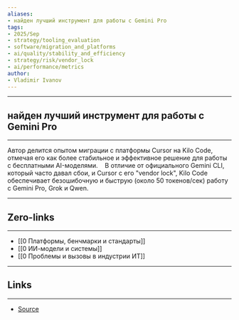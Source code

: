 ```yaml
---
aliases: 
- найден лучший инструмент для работы с Gemini Pro 
tags:
- 2025/Sep
- strategy/tooling_evaluation
- software/migration_and_platforms
- ai/quality/stability_and_efficiency
- strategy/risk/vendor_lock
- ai/performance/metrics
author:
- Vladimir Ivanov
---
```

-----
## найден лучший инструмент для работы с Gemini Pro
-----
Автор делится опытом миграции с платформы Cursor на Kilo Code, отмечая его как более стабильное и эффективное решение для работы с бесплатными AI-моделями. 
 
 В отличие от официального Gemini CLI, который часто давал сбои, и Cursor с его "vendor lock", Kilo Code обеспечивает безошибочную и быструю (около 50 токенов/сек) работу с Gemini Pro, Grok и Qwen.

---
## Zero-links
---
- [[0 Платформы, бенчмарки и стандарты]]
- [[0 ИИ-модели и системы]]
- [[0 Проблемы и вызовы в индустрии ИТ]]

---
## Links
---
- [Source](https://t.me/turboproject/2185)